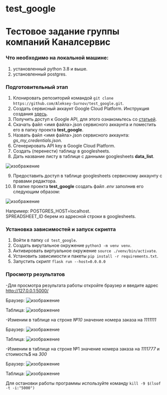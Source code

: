 # test_google
# Тестовое задание группы компаний Каналсервис

### Что необходимо на локальной машине:
1. установленный python 3.8 и выше.
2. установленный postgres.

### Подготовительный этап
1. Клонировать репозиторий командой ```git clone https://github.com/Aleksey-Surnov/test_google.git```.
2. Создать сервисный аккаунт Google Cloud Platform. Инструкция создания [здесь](https://support.google.com/a/answer/7378726?hl=ru).
3. Получить доступ к Google API, для этого ознакомьтесь со [статьей](https://habr.com/ru/articles/575160/).
4. Cкачать файл <имя файла>.json сервисного аккаунта и поместить его в папку проекта **test_google**.
5. Назвать файл <имя файла>.json сервисного аккаунта: *gs_my_credentials.json.*
6. Сгенерировать API key в Google Cloud Platform.
7. Создать (перенести) таблицу в googlesheets.
8. Дать название листу в таблице с данными googlesheets **data_list**. 

![изображение](https://user-images.githubusercontent.com/55957778/230509788-3891ccab-d530-4de6-9d52-f730b0910712.png)

9. Предоставить доступ в таблице googlesheets сервисному аккаунту c правами редактора. 
10. В папке проекта **test_google** создать файл *.env* заполнив его следующим образом:  

![изображение](https://user-images.githubusercontent.com/55957778/230509062-e4322b89-ccb8-4ffc-b77f-2deac9bf6d93.png)


Например: POSTGRES_HOST=localhost. \
SPREADSHEET_ID берем из адресной строки в googlesheets.

### Установка зависимостей и запуск скрипта
1. Войти в папку ```cd test_google```.
2. Создать вирутальное окружение ```python3 -m venv venv```.
3. Активировать виртуальное окружение ```source ./venv/bin/activate```.
4. Установить зависимости и пакеты ```pip install -r requirements.txt```.
5. Запустить скрипт ```flask run --host=0.0.0.0```

### Просмотр результатов
-Для просмотра результата работы откройте браузер и введите адрес http://127.0.0.1:5000/

Браузер:
![изображение](https://user-images.githubusercontent.com/55957778/230505491-208f4b87-7f76-4149-9c40-9f73eef730d7.png)

Таблица:
![изображение](https://user-images.githubusercontent.com/55957778/230505750-4571b796-f4f1-483b-9fdd-c3730f2d4afa.png)


-Изменим в таблице на строке _№10_ значение номера заказа на _1111111_

Браузер:
![изображение](https://user-images.githubusercontent.com/55957778/230506278-1cb65d63-6176-4786-85b6-6f17d6a83417.png)

Таблица:
![изображение](https://user-images.githubusercontent.com/55957778/230506122-77ea21f5-3627-49d0-84b1-143fdc5f9b10.png)


-Изменим в таблице на строке №1 значение номера заказа на _1111777_ и стоимость$ на _300_

Браузер:
![изображение](https://user-images.githubusercontent.com/55957778/230507030-dd38fb75-2047-40c9-962b-c88ffbbfbded.png)

Таблица:
![изображение](https://user-images.githubusercontent.com/55957778/230507085-d0f73d9a-e218-4cf3-93c9-8242bdc7c679.png)




Для остановки работы программы используйте команду ```kill -9 $(lsof -t -i:"5000")```

